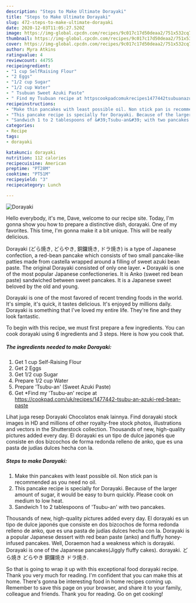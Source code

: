 ```yaml
---
description: "Steps to Make Ultimate Dorayaki"
title: "Steps to Make Ultimate Dorayaki"
slug: 472-steps-to-make-ultimate-dorayaki
date: 2020-12-03T11:05:27.520Z
image: https://img-global.cpcdn.com/recipes/9c017c17d50deaa2/751x532cq70/dorayaki-recipe-main-photo.jpg
thumbnail: https://img-global.cpcdn.com/recipes/9c017c17d50deaa2/751x532cq70/dorayaki-recipe-main-photo.jpg
cover: https://img-global.cpcdn.com/recipes/9c017c17d50deaa2/751x532cq70/dorayaki-recipe-main-photo.jpg
author: Myra Atkins
ratingvalue: 4
reviewcount: 44755
recipeingredient:
- "1 cup SelfRaising Flour"
- "2 Eggs"
- "1/2 cup Sugar"
- "1/2 cup Water"
- " Tsubuan Sweet Azuki Paste"
- " Find my Tsubuan recipe at httpscookpadcomukrecipes1477442tsubuanazukiredbeanpaste"
recipeinstructions:
- "Make thin pancakes with least possible oil. Non stick pan is recommended as you need no oil."
- "This pancake recipe is specially for Dorayaki. Because of the larger amount of sugar, it would be easy to burn quickly. Please cook on medium to low heat."
- "Sandwich 1 to 2 tablespoons of &#39;Tsubu-an&#39; with two pancakes."
categories:
- Recipe
tags:
- dorayaki

katakunci: dorayaki 
nutrition: 112 calories
recipecuisine: American
preptime: "PT28M"
cooktime: "PT51M"
recipeyield: "3"
recipecategory: Lunch

---
```



![Dorayaki](https://img-global.cpcdn.com/recipes/9c017c17d50deaa2/751x532cq70/dorayaki-recipe-main-photo.jpg)

Hello everybody, it's me, Dave, welcome to our recipe site. Today, I'm gonna show you how to prepare a distinctive dish, dorayaki. One of my favorites. This time, I'm gonna make it a bit unique. This will be really delicious.

Dorayaki (どら焼き, どらやき, 銅鑼焼き, ドラ焼き) is a type of Japanese confection, a red-bean pancake which consists of two small pancake-like patties made from castella wrapped around a filling of sweet azuki bean paste. The original Dorayaki consisted of only one layer. • Dorayaki is one of the most popular Japanese confectioneries. It is Anko (sweet red bean paste) sandwiched between sweet pancakes. It is a Japanese sweet beloved by the old and young.

Dorayaki is one of the most favored of recent trending foods in the world. It's simple, it's quick, it tastes delicious. It's enjoyed by millions daily. Dorayaki is something that I've loved my entire life. They're fine and they look fantastic.


To begin with this recipe, we must first prepare a few ingredients. You can cook dorayaki using 6 ingredients and 3 steps. Here is how you cook that.

<!--inarticleads1-->

##### The ingredients needed to make Dorayaki:

1. Get 1 cup Self-Raising Flour
1. Get 2 Eggs
1. Get 1/2 cup Sugar
1. Prepare 1/2 cup Water
1. Prepare  &#39;Tsubu-an&#39; (Sweet Azuki Paste)
1. Get  *Find my &#39;Tsubu-an&#39; recipe at https://cookpad.com/uk/recipes/1477442-tsubu-an-azuki-red-bean-paste


Lihat juga resep Dorayaki Chocolatos enak lainnya. Find dorayaki stock images in HD and millions of other royalty-free stock photos, illustrations and vectors in the Shutterstock collection. Thousands of new, high-quality pictures added every day. El dorayaki es un tipo de dulce japonés que consiste en dos bizcochos de forma redonda relleno de anko, que es una pasta de judías dulces hecha con la. 

<!--inarticleads2-->

##### Steps to make Dorayaki:

1. Make thin pancakes with least possible oil. Non stick pan is recommended as you need no oil.
1. This pancake recipe is specially for Dorayaki. Because of the larger amount of sugar, it would be easy to burn quickly. Please cook on medium to low heat.
1. Sandwich 1 to 2 tablespoons of &#39;Tsubu-an&#39; with two pancakes.


Thousands of new, high-quality pictures added every day. El dorayaki es un tipo de dulce japonés que consiste en dos bizcochos de forma redonda relleno de anko, que es una pasta de judías dulces hecha con la. Dorayaki is a popular Japanese dessert with red bean paste (anko) and fluffy honey-infused pancakes. Well, Doraemon had a weakness which is dorayaki. Dorayaki is one of the Japanese pancakes(Jiggly fluffy cakes). dorayaki. どら焼き どらやき 銅鑼焼き ドラ焼き. 

So that is going to wrap it up with this exceptional food dorayaki recipe. Thank you very much for reading. I'm confident that you can make this at home. There's gonna be interesting food in home recipes coming up. Remember to save this page on your browser, and share it to your family, colleague and friends. Thank you for reading. Go on get cooking!
